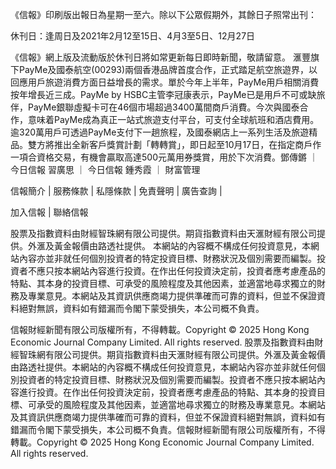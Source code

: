 《信報》印刷版出報日為星期一至六。除以下公眾假期外，其餘日子照常出刊：

休刊日：逢周日及2021年2月12至15日、4月3至5日、12月27日

《信報》網上版及流動版於休刊日將如常更新每日即時新聞，敬請留意。
滙豐旗下PayMe及國泰航空(00293)兩個香港品牌首度合作，正式踏足航空旅遊界，以回應用戶旅遊消費方面日益增長的需求。單於今年上半年，PayMe用戶相關消費按年增長近三成。PayMe by HSBC主管李冠康表示，PayMe已是用戶不可或缺旅伴，PayMe銀聯虛擬卡可在46個市場超過3400萬間商戶消費。今次與國泰合作，意味着PayMe成為真正一站式旅遊支付平台，可支付全球航班和酒店費用。逾320萬用戶可透過PayMe支付下一趟旅程，及國泰網店上一系列生活及旅遊精品。雙方將推出全新客戶獎賞計劃「轉轉賞」，即日起至10月17日，在指定商戶作一項合資格交易，有機會贏取高達500元萬用券獎賞，用於下次消費。鄧傳鏘
      		      	 ｜ 
     			       		      	 	今日信報
習廣思
      		      	 ｜ 
     			       		      	 	今日信報
鍾秀霞
      		      	 ｜ 
     			       		      	 	財富管理

信報簡介 | 
	        服務條款 | 
	        私隱條款 | 
	        免責聲明 | 
	        廣告查詢 | 
			
加入信報 | 
	        聯絡信報

股票及指數資料由財經智珠網有限公司提供。期貨指數資料由天滙財經有限公司提供。外滙及黃金報價由路透社提供。
本網站的內容概不構成任何投資意見，本網站內容亦並非就任何個別投資者的特定投資目標、財務狀況及個別需要而編製。投資者不應只按本網站內容進行投資。在作出任何投資決定前，投資者應考慮產品的特點、其本身的投資目標、可承受的風險程度及其他因素，並適當地尋求獨立的財務及專業意見。本網站及其資訊供應商竭力提供準確而可靠的資料，但並不保證資料絕對無誤，資料如有錯漏而令閣下蒙受損失，本公司概不負責。

信報財經新聞有限公司版權所有，不得轉載。Copyright © 2025 Hong Kong Economic Journal Company Limited. All rights reserved.
股票及指數資料由財經智珠網有限公司提供。期貨指數資料由天滙財經有限公司提供。外滙及黃金報價由路透社提供。本網站的內容概不構成任何投資意見，本網站內容亦並非就任何個別投資者的特定投資目標、財務狀況及個別需要而編製。投資者不應只按本網站內容進行投資。在作出任何投資決定前，投資者應考慮產品的特點、其本身的投資目標、可承受的風險程度及其他因素，並適當地尋求獨立的財務及專業意見。本網站及其資訊供應商竭力提供準確而可靠的資料，但並不保證資料絕對無誤，資料如有錯漏而令閣下蒙受損失，本公司概不負責。信報財經新聞有限公司版權所有，不得轉載。Copyright © 2025 Hong Kong Economic Journal Company Limited. All rights reserved.